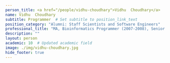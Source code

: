 ```yaml
---
person_title: <a href="/people/vidhu-choudhary">Vidhu  Choudhary</a>
name: Vidhu  Choudhary
subtitle: Programmer  # Set subtitle to position_link_text
position_category: "Alumni: Staff Scientists and Software Engineers"
professional_title: "MA, Bioinformatics Programmer (2007-2008), Senior Data Consultant, Kaiser Permanente"
description: ""
layout: person
academic: 10  # Updated academic field
image: ./img/vidhu-choudhary.jpg
hide_footer: true
---
```

